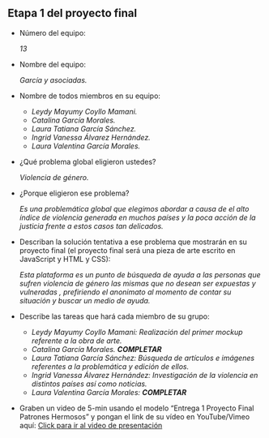 ## Etapa 1 del proyecto final

- Número del equipo: 

	*13*
- Nombre del equipo: 

	*García y asociadas.*
- Nombre de todos miembros en su equipo: 
  * *Leydy Mayumy Coyllo Mamani.*
  * *Catalina García Morales.*   
  * *Laura Tatiana García Sánchez.*
  * *Ingrid Vanessa Álvarez Hernández.*
  * *Laura Valentina García Morales.*
- ¿Qué problema global eligieron ustedes? 
	
	*Violencia de género.*
- ¿Porque eligieron ese problema?
 
	*Es una problemática global que elegimos abordar a causa de el alto índice de violencia generada en muchos países y la poca acción de la justicia frente a estos casos tan delicados.*
- Describan la solución tentativa a ese problema que mostrarán en su proyecto final (el proyecto final será una pieza de arte escrito en JavaScript y HTML y CSS):
 
	*Esta plataforma es un punto de búsqueda de ayuda a las personas que sufren violencia de género las mismas que no desean ser expuestas y vulneradas , prefiriendo el anonimato al momento de contar su situación y buscar un medio de ayuda.*
- Describe las tareas que hará cada miembro de su grupo:

  * *Leydy Mayumy Coyllo Mamani: Realización del primer mockup referente a la obra de arte.*
  * *Catalina García Morales.  **COMPLETAR***
  * *Laura Tatiana García Sánchez: Búsqueda de artículos e imágenes referentes a la problemática y edición de ellos.* 
  * *Ingrid Vanessa Álvarez Hernández: Investigación de la violencia en distintos países así como noticias.*
  * *Laura Valentina García Morales: **COMPLETAR***
- Graben un video de 5-min usando el modelo “Entrega 1 Proyecto Final Patrones Hermosos” y pongan el link de su vídeo en YouTube/Vimeo aquí:
	[Click para ir al video de presentación](https://youtu.be/U0tuMJzKzKg)
